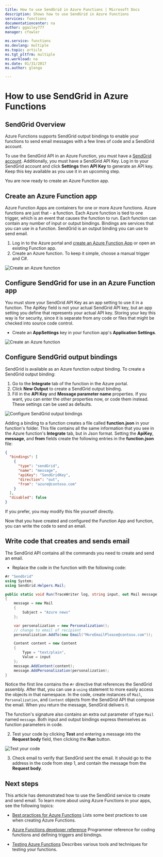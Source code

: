 ```yaml
---
title: How to use SendGrid in Azure Functions | Microsoft Docs
description: Shows how to use SendGrid in Azure Functions
services: functions
documentationcenter: na
author: ggailey777
manager: cfowler

ms.service: functions
ms.devlang: multiple
ms.topic: article
ms.tgt_pltfrm: multiple
ms.workload: na
ms.date: 01/31/2017
ms.author: glenga

---
```

# How to use SendGrid in Azure Functions

## SendGrid Overview

Azure Functions supports SendGrid output bindings to enable your functions to send email messages with a few lines of code and a SendGrid account.

To use the SendGrid API in an Azure Function, you must have a [SendGrid account](http://SendGrid.com). Additionally, you must have a SendGrid API Key. Log in to your SendGrid account and click **Settings** then **API Key** to generate an API key. Keep this key available as you use it in an upcoming step.

You are now ready to create an Azure Function app.

## Create an Azure Function app 

Azure Function Apps are containers for one or more Azure functions. Azure functions are just that - a function. Each Azure function is tied to one trigger, which is an event that causes the function to run.
Each function can contain any number of input or output bindings. Bindings are services that you can use in a function. SendGrid is an output binding you can use to send email. 

1. Log in to the Azure portal and [create an Azure Function App](https://docs.microsoft.com/azure/azure-functions/functions-create-first-azure-function) or open an existing Function app. 
2. Create an Azure function. To keep it simple, choose a manual trigger and C#. 

 ![Create an Azure function](./media/functions-how-to-use-sendgrid/functions-new-function-manual-trigger-page.png)

## Configure SendGrid for use in an Azure Function app

You must store your SendGrid API Key as an app setting to use it in a function. The ApiKey field is not your actual SendGrid API key, but an app setting you define that represents your actual API key. Storing your key this way is for security, since it is separate from any code or files that might be checked into source code control.

- Create an **AppSettings** key in your function app's **Application Settings**.

 ![Create an Azure function](./media/functions-how-to-use-sendgrid/functions-configure-sendgrid-api-key-app-settings.png)

## Configure SendGrid output bindings

SendGrid is available as an Azure function output binding. To create a SendGrid output binding:

1. Go to the **Integrate** tab of the function in the Azure portal.
2. Click **New Output** to create a SendGrid output binding.
3. Fill in the **API Key** and **Message parameter name** properties. If you want, you can enter the other properties now, or code them instead. These settings can be used as defaults.

 ![Configure SendGrid output bindings](./media/functions-how-to-use-sendgrid/functions-configure-sendgrid-output-bindings.png)

Adding a binding to a function creates a file called **function.json** in your function's folder. This file contains all the same information that you see in the Azure function's **Integrate** tab, but in Json format. 
Setting the **ApiKey**, **message**, and **from** fields create the following entries in the **function.json** file: 

```json
{
  "bindings": [    
    {
      "type": "sendGrid",
      "name": "message",
      "apiKey": "SendGridKey",
      "direction": "out",
      "from": "azure@contoso.com"
    }
  ],
  "disabled": false
}
```

If you prefer, you may modify this file yourself directly.

Now that you have created and configured the Function App and function, you can write the code to send an email.

## Write code that creates and sends email

The SendGrid API contains all the commands you need to create and send an email.  

- Replace the code in the function with the following code:

```cs
#r "SendGrid"
using System;
using SendGrid.Helpers.Mail;

public static void Run(TraceWriter log, string input, out Mail message)
{
    message = new Mail
    {        
        Subject = "Azure news"          
    };

    var personalization = new Personalization();
    // change to email of recipient
    personalization.AddTo(new Email("MoreEmailPlease@contoso.com"));   

    Content content = new Content
    {
        Type = "text/plain",
        Value = input
    };
    message.AddContent(content);
    message.AddPersonalization(personalization);
}
```

Notice the first line contains the ```#r``` directive that references the SendGrid assembly. After that, you can use a ```using``` statement to more easily access the objects in that namespace. 
In the code, create instances of ```Mail```, ```Personalization```, and ```Content``` objects from the SendGrid API that compose the email. When you return the message, SendGrid delivers it. 

The function's signature also contains an extra out parameter of type ```Mail``` named ```message```. Both input and output bindings express themselves as function parameters in code. 

2. Test your code by clicking **Test** and entering a message into the **Request body** field, then clicking the **Run** button.

 ![Test your code](./media/functions-how-to-use-sendgrid/functions-develop-test-sendgrid.png)

3. Check email to verify that SendGrid sent the email. It should go to the address in the code from step 1, and contain the message from the **Request body**.

## Next steps
This article has demonstrated how to use the SendGrid service to create and send email. To learn more about using Azure Functions in your apps, see the following topics: 

- [Best practices for Azure Functions](functions-best-practices.md)
Lists some best practices to use when creating Azure Functions.

- [Azure Functions developer reference](functions-reference.md)
Programmer reference for coding functions and defining triggers and bindings.

- [Testing Azure Functions](functions-test-a-function.md)
Describes various tools and techniques for testing your functions.